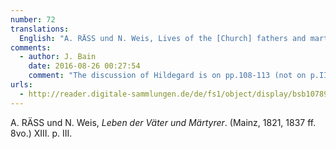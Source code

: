 ```yaml
---
number: 72
translations:
  English: "A. RÄSS und N. Weis, Lives of the [Church] fathers and martyrs. (Mainz, 1821, 1837 ff. 8vo.) XIII. p. III. [Trans. J. Bock]"
comments:
  - author: J. Bain
    date: 2016-08-26 00:27:54
    comment: "The discussion of Hildegard is on pp.108-113 (not on p.III). "
urls:
  - http://reader.digitale-sammlungen.de/de/fs1/object/display/bsb10789512_00001.html
---
```


A. RÄSS und N. Weis, <em>Leben der Väter und Märtyrer</em>. (Mainz, 1821, 1837 ff. 8vo.) XIII. p. III. 
